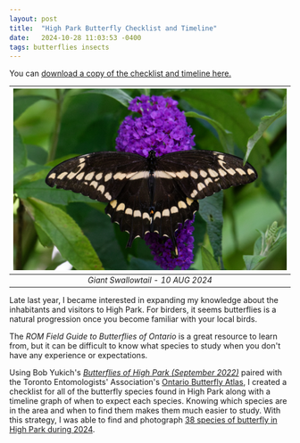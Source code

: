 ```yaml
---
layout: post
title:  "High Park Butterfly Checklist and Timeline"
date:   2024-10-28 11:03:53 -0400
tags: butterflies insects
---
```

You can [download a copy of the checklist and timeline here.](/assets/files/High%20Park%20Butterflies%20Checklist%20and%20Timeline.pdf)

|![Image](/assets/images/2024-08-10_GiantSwallowtail.jpg)|
| :---: |
|*Giant Swallowtail - 10 AUG 2024* |

Late last year, I became interested in expanding my knowledge about the inhabitants and visitors to High Park. For birders, it seems butterflies is a natural progression once you become familiar with your local birds.

The *ROM Field Guide to Butterflies of Ontario* is a great resource to learn from, but it can be difficult to know what species to study when you don't have any experience or expectations.

Using Bob Yukich's [*Butterflies of High Park (September 2022)*](https://l9x3af.p3cdn1.secureserver.net/wp-content/uploads/2022/10/Butterflies-of-High-Park-Annotated-List-September-2022.pdf) paired with the Toronto Entomologists' Association's [Ontario Butterfly Atlas](https://www.ontarioinsects.org/atlas/), I created a checklist for all of the butterfly species found in High Park along with a timeline graph of when to expect each species. Knowing which species are in the area and when to find them makes them much easier to study. With this strategy, I was able to find and photograph [38 species of butterfly in High Park during 2024](https://www.inaturalist.org/observations?d1=2024-01-01&place_id=153120&subview=table&taxon_id=47224&user_id=theseanfraser). 

